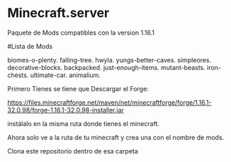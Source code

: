 # Minecraft.server
Paquete de Mods compatibles con la version 1.16.1

#Lista de Mods

 biomes-o-plenty.
 falling-tree.
 hwyla.
 yungs-better-caves.
 simpleores.
 decorative-blocks.
 backpacked.
 just-enough-items.
 mutant-beasts.
 iron-chests.
 ultimate-car.
 animalium.

Primero Tienes se tiene que Descargar el Forge:

https://files.minecraftforge.net/maven/net/minecraftforge/forge/1.16.1-32.0.98/forge-1.16.1-32.0.98-installer.jar

instálalo en la misma ruta donde tienes el minecraft.

Ahora solo ve a la ruta de tu minecraft y crea una con el nombre de mods.

Clona este repositorio dentro de esa carpeta
